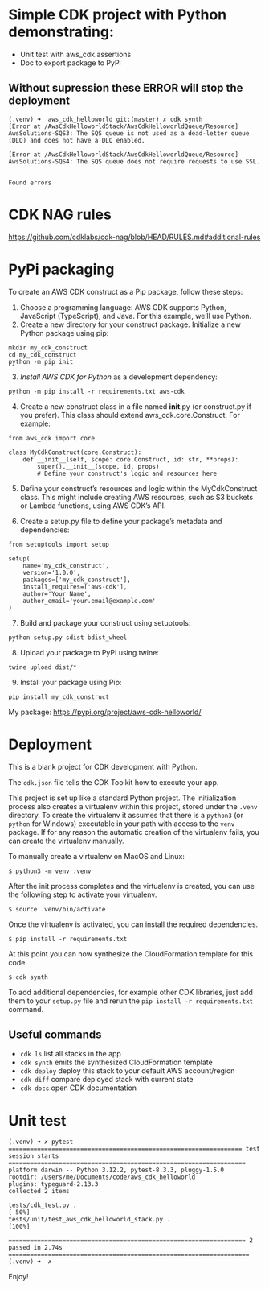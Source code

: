 # Simple CDK project with Python demonstrating:

* Unit test with aws_cdk.assertions
* Doc to export package to PyPi

## Without supression these ERROR will stop the deployment

```
(.venv) ➜  aws_cdk_helloworld git:(master) ✗ cdk synth
[Error at /AwsCdkHelloworldStack/AwsCdkHelloworldQueue/Resource] AwsSolutions-SQS3: The SQS queue is not used as a dead-letter queue (DLQ) and does not have a DLQ enabled.

[Error at /AwsCdkHelloworldStack/AwsCdkHelloworldQueue/Resource] AwsSolutions-SQS4: The SQS queue does not require requests to use SSL.


Found errors
```

# CDK NAG rules

https://github.com/cdklabs/cdk-nag/blob/HEAD/RULES.md#additional-rules



# PyPi packaging

To create an AWS CDK construct as a Pip package, follow these steps:

1. Choose a programming language: AWS CDK supports Python, JavaScript (TypeScript), and Java. For this example, we’ll use Python.
2. Create a new directory for your construct package. Initialize a new Python package using pip:

```
mkdir my_cdk_construct
cd my_cdk_construct
python -m pip init
```

3. *Install AWS CDK for Python* as a development dependency:
```
python -m pip install -r requirements.txt aws-cdk
```

4. Create a new construct class in a file named __init__.py (or construct.py if you prefer). This class should extend aws_cdk.core.Construct. For example:

```
from aws_cdk import core

class MyCdkConstruct(core.Construct):
    def __init__(self, scope: core.Construct, id: str, **props):
        super().__init__(scope, id, props)
        # Define your construct's logic and resources here
```

5. Define your construct’s resources and logic within the MyCdkConstruct class. This might include creating AWS resources, such as S3 buckets or Lambda functions, using AWS CDK’s API.

6. Create a setup.py file to define your package’s metadata and dependencies:

```
from setuptools import setup

setup(
    name='my_cdk_construct',
    version='1.0.0',
    packages=['my_cdk_construct'],
    install_requires=['aws-cdk'],
    author='Your Name',
    author_email='your.email@example.com'
)
```

7. Build and package your construct using setuptools:
```
python setup.py sdist bdist_wheel
```

8. Upload your package to PyPI using twine:
```
twine upload dist/*
```

9. Install your package using Pip:
```
pip install my_cdk_construct
```

My package:
https://pypi.org/project/aws-cdk-helloworld/



# Deployment

This is a blank project for CDK development with Python.

The `cdk.json` file tells the CDK Toolkit how to execute your app.

This project is set up like a standard Python project.  The initialization
process also creates a virtualenv within this project, stored under the `.venv`
directory.  To create the virtualenv it assumes that there is a `python3`
(or `python` for Windows) executable in your path with access to the `venv`
package. If for any reason the automatic creation of the virtualenv fails,
you can create the virtualenv manually.

To manually create a virtualenv on MacOS and Linux:

```
$ python3 -m venv .venv
```

After the init process completes and the virtualenv is created, you can use the following
step to activate your virtualenv.

```
$ source .venv/bin/activate
```

Once the virtualenv is activated, you can install the required dependencies.

```
$ pip install -r requirements.txt
```

At this point you can now synthesize the CloudFormation template for this code.

```
$ cdk synth
```

To add additional dependencies, for example other CDK libraries, just add
them to your `setup.py` file and rerun the `pip install -r requirements.txt`
command.

## Useful commands

 * `cdk ls`          list all stacks in the app
 * `cdk synth`       emits the synthesized CloudFormation template
 * `cdk deploy`      deploy this stack to your default AWS account/region
 * `cdk diff`        compare deployed stack with current state
 * `cdk docs`        open CDK documentation


# Unit test


```
(.venv) ➜ ✗ pytest
================================================================= test session starts ==================================================================
platform darwin -- Python 3.12.2, pytest-8.3.3, pluggy-1.5.0
rootdir: /Users/me/Documents/code/aws_cdk_helloworld
plugins: typeguard-2.13.3
collected 2 items                                                                                                                                      

tests/cdk_test.py .                                                                                                                              [ 50%]
tests/unit/test_aws_cdk_helloworld_stack.py .                                                                                                    [100%]

================================================================== 2 passed in 2.74s ===================================================================
(.venv) ➜  ✗ 
```

Enjoy!
